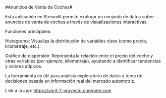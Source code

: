 #Anuncios de Venta de Coches#

Esta aplicación en Streamlit permite explorar un conjunto de datos sobre anuncios de venta de coches a través de visualizaciones interactivas.

Funciones principales:

Histograma: Visualiza la distribución de variables clave (como precio, kilometraje, etc.).

Gráfico de dispersión: Representa la relación entre el precio del coche y otras variables (por ejemplo, kilometraje), ayudando a identificar tendencias y valores atípicos.

La herramienta es útil para análisis exploratorio de datos y toma de decisiones basada en información real del mercado automotriz.

Link a la app:
https://sprit-7-proyecto.onrender.com

